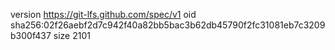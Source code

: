 version https://git-lfs.github.com/spec/v1
oid sha256:02f26aebf2d7c942f40a82bb5bac3b62db45790f2fc31081eb7c3209b300f437
size 2101
